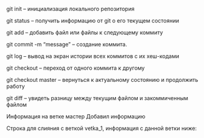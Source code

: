 git init – инициализация локального репозитория 

git status – получить информацию от git о его текущем 
состоянии 

git add – добавить файл или файлы к следующему коммиту 

git commit -m “message” – создание коммита. 

git log – вывод на экран истории всех коммитов с их хеш-кодами 

git checkout – переход от одного коммита к другому 

git checkout master – вернуться к актуальному состоянию и продолжить работу 

git diff – увидеть разницу между текущим файлом и закоммиченным файлом

Информация на ветке мастер
Добавил информацию

Строка для слияния с веткой vetka_1, информация с данной ветки ниже: